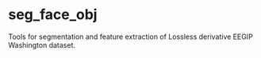 # seg_face_obj
Tools for segmentation and feature extraction of Lossless derivative EEGIP Washington dataset. 

